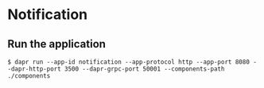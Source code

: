 # Notification

## Run the application

```
$ dapr run --app-id notification --app-protocol http --app-port 8080 --dapr-http-port 3500 --dapr-grpc-port 50001 --components-path ./components
```